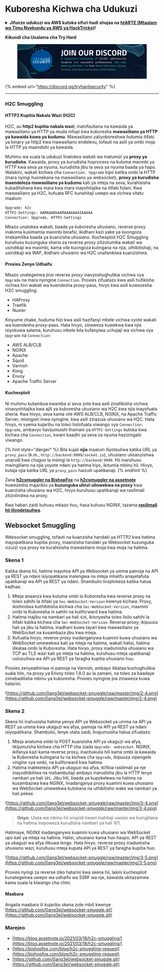 # Kuboresha Kichwa cha Udukuzi

<details>

<summary><strong>Jifunze udukuzi wa AWS kutoka sifuri hadi shujaa na</strong> <a href="https://training.hacktricks.xyz/courses/arte"><strong>htARTE (Mtaalam wa Timu Nyekundu ya AWS ya HackTricks)</strong></a><strong>!</strong></summary>

Njia nyingine za kusaidia HackTricks:

* Ikiwa unataka kuona **kampuni yako ikitangazwa kwenye HackTricks** au **kupakua HackTricks kwa PDF** Angalia [**MIPANGO YA USAJILI**](https://github.com/sponsors/carlospolop)!
* Pata [**bidhaa rasmi za PEASS & HackTricks**](https://peass.creator-spring.com)
* Gundua [**Familia ya PEASS**](https://opensea.io/collection/the-peass-family), mkusanyiko wetu wa [**NFTs**](https://opensea.io/collection/the-peass-family) za kipekee
* **Jiunge na** 💬 [**Kikundi cha Discord**](https://discord.gg/hRep4RUj7f) au kikundi cha [**telegram**](https://t.me/peass) au **tufuate** kwenye **Twitter** 🐦 [**@carlospolopm**](https://twitter.com/hacktricks\_live)**.**
* **Shiriki mbinu zako za udukuzi kwa kuwasilisha PRs kwa** [**HackTricks**](https://github.com/carlospolop/hacktricks) na [**HackTricks Cloud**](https://github.com/carlospolop/hacktricks-cloud) repos za github.

</details>

**Kikundi cha Usalama cha Try Hard**

<figure><img src="/.gitbook/assets/telegram-cloud-document-1-5159108904864449420.jpg" alt=""><figcaption></figcaption></figure>

{% embed url="https://discord.gg/tryhardsecurity" %}

***

### H2C Smuggling <a href="#http2-over-cleartext-h2c" id="http2-over-cleartext-h2c"></a>

#### HTTP2 Kupitia Nakala Wazi (H2C) <a href="#http2-over-cleartext-h2c" id="http2-over-cleartext-h2c"></a>

H2C, au **http2 kupitia nakala wazi**, inatofautiana na kawaida ya mawasiliano ya HTTP ya muda mfupi kwa kuboresha **mawasiliano ya HTTP ya kawaida kuwa ya kudumu**. Mawasiliano yaliyoboreshwa hutumia itifaki ya binary ya http2 kwa mawasiliano endelevu, tofauti na asili ya ombi moja la HTTP ya maandishi ya kawaida.

Muhimu wa suala la udukuzi linatokea wakati wa matumizi ya **proxy ya kurudisha**. Kawaida, proxy ya kurudisha huprocess na kutuma maombi ya HTTP kwa seva ya nyuma, kurudisha jibu la seva ya nyuma baada ya hapo. Walakini, wakati kichwa cha `Connection: Upgrade` kipo katika ombi la HTTP (mara nyingi huonekana na mawasiliano ya websocket), **proxy ya kurudisha inaendeleza mawasiliano ya kudumu** kati ya mteja na seva, kurahisisha kubadilishana kwa mara kwa mara inayohitajika na itifaki fulani. Kwa mawasiliano ya H2C, kufuata RFC kunahitaji uwepo wa vichwa vitatu maalum:
```
Upgrade: h2c
HTTP2-Settings: AAMAAABkAARAAAAAAAIAAAAA
Connection: Upgrade, HTTP2-Settings
```
Mkazo unatokea wakati, baada ya kuboresha uhusiano, reverse proxy inakoma kusimamia maombi binafsi, ikidhani kazi yake ya kuongoza imekamilika baada ya kuanzisha uhusiano. Kuchexploit H2C Smuggling kuruhusu kuzunguka sheria za reverse proxy zilizotumika wakati wa usindikaji wa maombi, kama vile kuongoza kulingana na njia, uthibitishaji, na usindikaji wa WAF, ikidhani uhusiano wa H2C unafanikiwa kuanzishwa.

#### Proxies Zenye Udhaifu <a href="#exploitation" id="exploitation"></a>

Mkazo unategemea jinsi reverse proxy inavyoshughulikia vichwa vya `Upgrade` na mara nyingine `Connection`. Proxies zifuatazo kwa asili hufikisha vichwa hivi wakati wa kuendesha proxy-pass, hivyo kwa asili kuwezesha H2C smuggling:

* HAProxy
* Traefik
* Nuster

Kinyume chake, huduma hizi kwa asili hazifanyi mbele vichwa vyote wakati wa kuendesha proxy-pass. Hata hivyo, zinaweza kuwekwa kwa njia isiyokuwa salama, kuruhusu mbele bila kufanyiwa uchujaji wa vichwa vya `Upgrade` na `Connection`:

* AWS ALB/CLB
* NGINX
* Apache
* Squid
* Varnish
* Kong
* Envoy
* Apache Traffic Server

#### Kuchexploit <a href="#exploitation" id="exploitation"></a>

Ni muhimu kutambua kwamba si seva zote kwa asili zinafikisha vichwa vinavyohitajika kwa ajili ya kuboresha uhusiano wa H2C kwa njia inayofuata sheria. Kwa hivyo, seva kama vile AWS ALB/CLB, NGINX, na Apache Traffic Server, miongoni mwa nyingine, kwa asili zinazuia uhusiano wa H2C. Hata hivyo, ni vyema kujaribu na toleo lisilofuata viwango vya `Connection: Upgrade`, ambavyo havijumuishi thamani ya `HTTP2-Settings` kutoka kwa kichwa cha `Connection`, kwani baadhi ya seva za nyuma hazizingatii viwango.

{% hint style="danger" %}
Bila kujali **njia** maalum iliyoteuliwa katika URL ya `proxy_pass` (k.m., `http://backend:9999/socket.io`), uhusiano ulioanzishwa unarudi kwa chaguo la msingi la `http://backend:9999`. Hii inaruhusu mwingiliano na njia yoyote ndani ya hatima hiyo, ikitumia mbinu hii. Hivyo, kutaja njia katika URL ya `proxy_pass` haizuili upatikanaji.
{% endhint %}

Zana [**h2csmuggler na BishopFox**](https://github.com/BishopFox/h2csmuggler) na [**h2csmuggler na assetnote**](https://github.com/assetnote/h2csmuggler) huwezesha majaribio ya **kuzunguka ulinzi uliowekwa na proxy** kwa kuanzisha uhusiano wa H2C, hivyo kuruhusu upatikanaji wa rasilimali zilizolindwa na proxy.

Kwa habari zaidi kuhusu mkazo huu, hasa kuhusu NGINX, tazama [**rasilimali hii iliyodetauliwa**](../network-services-pentesting/pentesting-web/nginx.md#proxy\_set\_header-upgrade-and-connection).

## Websocket Smuggling

Websocket smuggling, tofauti na kuanzisha handaki ya HTTP2 kwa hatima inayopatikana kupitia proxy, inaanzisha handaki ya Websocket kuzunguka vizuizi vya proxy na kurahisisha mawasiliano moja kwa moja na hatima.

### Skena 1

Katika skena hii, hatima inayotoa API ya Websocket ya umma pamoja na API ya REST ya ndani isiyopatikana inalengwa na mteja mhalifu anayetafuta upatikanaji wa API ya REST ya ndani. Shambulio linajitokeza katika hatua kadhaa:

1. Mteja anaanza kwa kutuma ombi la Kuboresha kwa reverse proxy na toleo sahihi la itifaki ya `Sec-WebSocket-Version` kwenye kichwa. Proxy, ikishindwa kuthibitisha kichwa cha `Sec-WebSocket-Version`, inaamini ombi la Kuboresha ni sahihi na kuliforward kwa hatima.
2. Hatima inajibu na nambari ya hali `426`, ikionyesha toleo lisilo sahihi la itifaki katika kichwa cha `Sec-WebSocket-Version`. Reverse proxy, ikipuuza hali ya jibu la hatima, inadhani kuwa tayari kwa mawasiliano ya WebSocket na kusambaza jibu kwa mteja.
3. Kufuatia hivyo, reverse proxy inadanganywa kuamini kuwa uhusiano wa WebSocket umewekwa kati ya mteja na hatima, wakati halisi, hatima ilikataa ombi la Kuboresha. Hata hivyo, proxy inadumisha uhusiano wa TCP au TLS wazi kati ya mteja na hatima, kuruhusu mteja upatikanaji usiozuiliwa wa API ya REST ya faragha kupitia uhusiano huu.

Proxies zenyeathiriwa ni pamoja na Varnish, ambayo ilikataa kushughulikia suala hilo, na proxy ya Envoy toleo 1.8.0 au la zamani, na toleo za baadaye zimebadilisha mbinu ya kuboresha. Proxies nyingine pia zinaweza kuwa hatarini.

![https://github.com/0ang3el/websocket-smuggle/raw/master/img/2-4.png](https://github.com/0ang3el/websocket-smuggle/raw/master/img/2-4.png)

### Skena 2

Skena hii inahusisha hatima yenye API ya Websocket ya umma na API ya REST ya umma kwa ukaguzi wa afya, pamoja na API ya REST ya ndani isiyopatikana. Shambulio, lenye utata zaidi, linajumuisha hatua zifuatazo:

1. Mteja anatuma ombi la POST kuanzisha API ya ukaguzi wa afya, likijumuisha kichwa cha HTTP cha ziada `Upgrade: websocket`. NGINX, ikifanya kazi kama reverse proxy, inachukulia hili kama ombi la kawaida la Kuboresha kulingana tu na kichwa cha `Upgrade`, ikipuuza vipengele vingine vya ombi, na kuliforward kwa hatima.
2. Hatima inatekeleza API ya ukaguzi wa afya, ikifikia rasilimali ya nje inayodhibitiwa na mshambuliaji ambayo inarudisha jibu la HTTP lenye nambari ya hali `101`. Jibu hili, baada ya kupokelewa na hatima na kusambazwa kwa NGINX, linadanganya proxy kuamini kuwa uhusiano wa WebSocket umewekwa kutokana na uthibitisho wake wa nambari ya hali pekee.

![https://github.com/0ang3el/websocket-smuggle/raw/master/img/3-4.png](https://github.com/0ang3el/websocket-smuggle/raw/master/img/3-4.png)

> **Onyo:** Utata wa mbinu hii unazidi kwani inahitaji uwezo wa kuingiliana na hatima inayoweza kurudisha nambari ya hali 101.

Hatimaye, NGINX inadanganywa kuamini kuwa uhusiano wa WebSocket upo kati ya mteja na hatima. Halisi, uhusiano kama huo haupo; API ya REST ya ukaguzi wa afya ilikuwa lengo. Hata hivyo, reverse proxy inadumisha uhusiano wazi, kuruhusu mteja kupata API ya REST ya faragha kupitia huo.

![https://github.com/0ang3el/websocket-smuggle/raw/master/img/3-5.png](https://github.com/0ang3el/websocket-smuggle/raw/master/img/3-5.png)

Proxies nyingi za reverse ziko hatarini kwa skena hii, lakini kuchexploit kunategemea uwepo wa udhaifu wa SSRF wa nje, kawaida ukitazamwa kama suala la kiwango cha chini.

#### Maabara

Angalia maabara ili kujaribu skena zote mbili kwenye [https://github.com/0ang3el/websocket-smuggle.git](https://github.com/0ang3el/websocket-smuggle.git)

### Marejeo

* [https://blog.assetnote.io/2021/03/18/h2c-smuggling/](https://blog.assetnote.io/2021/03/18/h2c-smuggling/)
* [https://bishopfox.com/blog/h2c-smuggling-request](https://bishopfox.com/blog/h2c-smuggling-request)
* [https://github.com/0ang3el/websocket-smuggle.git](https://github.com/0ang3el/websocket-smuggle.git)
